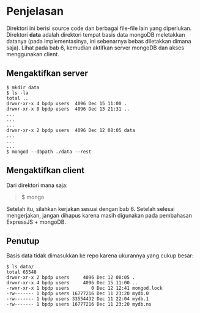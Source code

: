 Penjelasan
==========

Direktori ini berisi source code dan berbagai file-file lain yang diperlukan. Direktori **data** adalah direktori tempat basis data mongoDB meletakkan datanya (pada implementasinya, ini sebenarnya bebas diletakkan dimana saja). Lihat pada bab 6, kemudian aktifkan server mongoDB dan akses menggunakan client.

Mengaktifkan server
-------------------

~~~
$ mkdir data
$ ls -la
total ..
drwxr-xr-x 4 bpdp users  4096 Dec 15 11:00 .
drwxr-xr-x 8 bpdp users  4096 Dec 13 21:31 ..
...
...
...
drwxr-xr-x 2 bpdp users  4096 Dec 12 08:05 data
...
...
...
$ mongod --dbpath ./data --rest
~~~

Mengaktifkan client
-------------------

Dari direktori mana saja:

> $ mongo

Setelah itu, silahkan kerjakan sesuai dengan bab 6. Setelah selesai mengerjakan, jangan dihapus karena masih digunakan pada pembahasan ExpressJS + mongoDB.

Penutup
-------

Basis data tidak dimasukkan ke repo karena ukurannya yang cukup besar:

~~~
$ ls data/
total 65548
drwxr-xr-x 2 bpdp users     4096 Dec 12 08:05 .
drwxr-xr-x 4 bpdp users     4096 Dec 15 11:00 ..
-rwxr-xr-x 1 bpdp users        0 Dec 12 12:41 mongod.lock
-rw------- 1 bpdp users 16777216 Dec 11 23:20 mydb.0
-rw------- 1 bpdp users 33554432 Dec 11 22:04 mydb.1
-rw------- 1 bpdp users 16777216 Dec 11 23:20 mydb.ns
~~~

